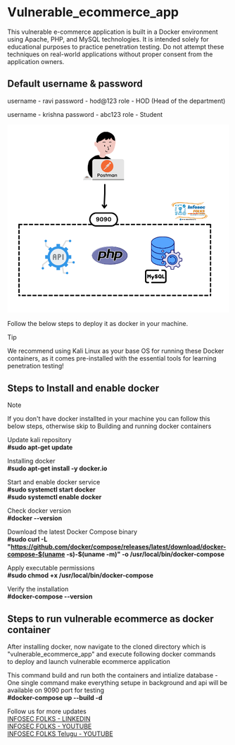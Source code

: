 # Vulnerable_ecommerce_app
This vulnerable e-commerce application is built in a Docker environment using Apache, PHP, and MySQL technologies. It is intended solely for educational purposes to practice penetration testing. Do not attempt these techniques on real-world applications without proper consent from the application owners.

Default username & password 
----------------------------
username - ravi
password - hod@123
role - HOD (Head of the department)

username - krishna
password - abc123
role - Student

![Architecture](vulnerable_collegeportal_api.png)

Follow the below steps to deploy it as docker in your machine.

> [!TIP]
> We recommend using Kali Linux as your base OS for running these Docker containers, as it comes pre-installed with the essential tools for learning penetration testing! 

## Steps to Install and enable docker

> [!NOTE]
> If you don't have docker installted in your machine you can follow this below steps, otherwise skip to Building and running docker containers

Update kali repository <br> 
**#sudo apt-get update**

Installing docker <br> 
**#sudo apt-get install -y docker.io**

Start and enable docker service<br> 
**#sudo systemctl start docker <br> 
#sudo systemctl enable docker**

Check docker version <br> 
**#docker --version**

Download the latest Docker Compose binary<br> 
**#sudo curl -L "https://github.com/docker/compose/releases/latest/download/docker-compose-$(uname -s)-$(uname -m)" -o /usr/local/bin/docker-compose**

Apply executable permissions<br> 
**#sudo chmod +x /usr/local/bin/docker-compose**

Verify the installation<br> 
**#docker-compose --version**

## Steps to run vulnerable ecommerce as docker container 

After installing docker, now navigate to the cloned directory which is "vulnerable_ecommerce_app" and execute following docker commands <br> 
to deploy and launch vulnerable ecommerce application

This command build and run both the containers and intialize database - One single command make everything setupe in background and api will be available on 9090 port for testing <br> 
**#docker-compose up --build -d**


Follow us for more updates <br> 
[INFOSEC FOLKS - LINKEDIN](https://www.linkedin.com/company/infosecfolks-global/) <br> 
[INFOSEC FOLKS - YOUTUBE](https://www.youtube.com/@infosecfolks-global/) <br>
[INFOSEC FOLKS Telugu - YOUTUBE](https://www.youtube.com/@InfosecFolks-Telugu/) <br>


